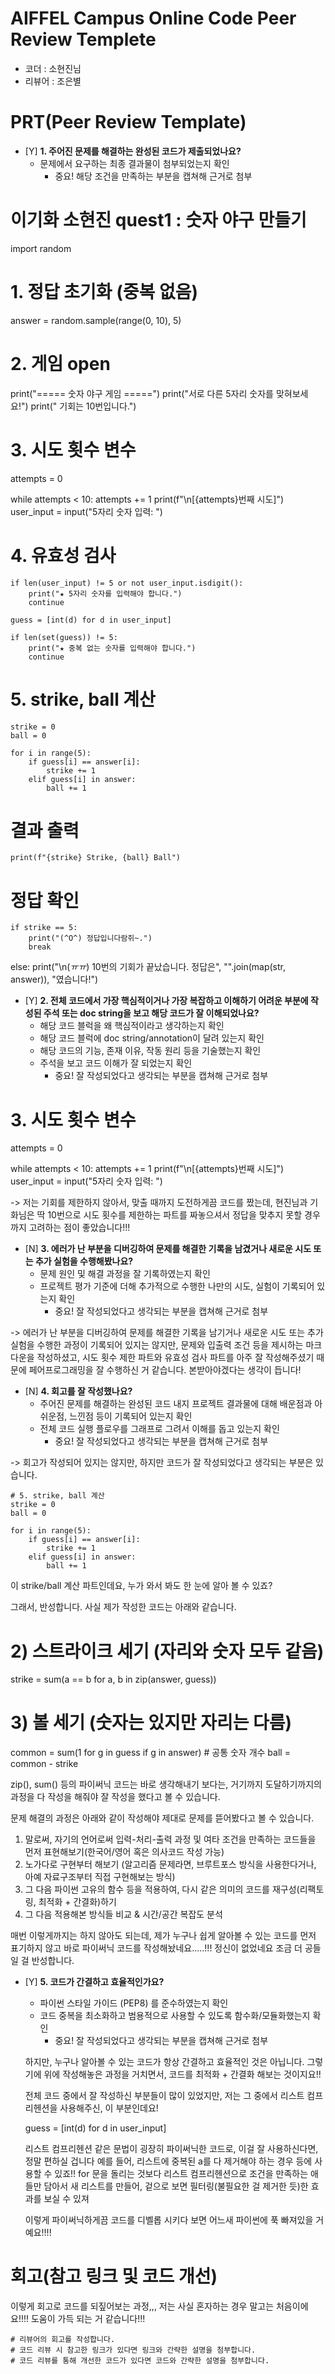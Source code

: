 # AIFFEL Campus Online Code Peer Review Templete
- 코더 : 소현진님
- 리뷰어 : 조은별

# PRT(Peer Review Template)
- [Y]  **1. 주어진 문제를 해결하는 완성된 코드가 제출되었나요?**
    - 문제에서 요구하는 최종 결과물이 첨부되었는지 확인
        - 중요! 해당 조건을 만족하는 부분을 캡쳐해 근거로 첨부

# 이기화 소현진 quest1 : 숫자 야구 만들기
import random

# 1. 정답 초기화 (중복 없음)
answer = random.sample(range(0, 10), 5)

# 2. 게임 open
print("===== 숫자 야구 게임 =====")
print("서로 다른 5자리 숫자를 맞혀보세요!")
print(" 기회는 10번입니다.")

# 3. 시도 횟수 변수
attempts = 0

while attempts < 10:
    attempts += 1
    print(f"\n[{attempts}번째 시도]")
    user_input = input("5자리 숫자 입력: ")

# 4. 유효성 검사
    if len(user_input) != 5 or not user_input.isdigit():
        print("★ 5자리 숫자를 입력해야 합니다.")
        continue

    guess = [int(d) for d in user_input]

    if len(set(guess)) != 5:
        print("★ 중복 없는 숫자를 입력해야 합니다.")
        continue

# 5. strike, ball 계산
    strike = 0
    ball = 0

    for i in range(5):
        if guess[i] == answer[i]:
            strike += 1
        elif guess[i] in answer:
            ball += 1

# 결과 출력
    print(f"{strike} Strike, {ball} Ball")

# 정답 확인
    if strike == 5:
        print("(^O^) 정답입니다람쥐~.")
        break
else:
    print("\n(_ㅠㅠ_)  10번의 기회가 끝났습니다. 정답은", "".join(map(str, answer)), "였습니다!")


- [Y]  **2. 전체 코드에서 가장 핵심적이거나 가장 복잡하고 이해하기 어려운 부분에 작성된 
주석 또는 doc string을 보고 해당 코드가 잘 이해되었나요?**
    - 해당 코드 블럭을 왜 핵심적이라고 생각하는지 확인
    - 해당 코드 블럭에 doc string/annotation이 달려 있는지 확인
    - 해당 코드의 기능, 존재 이유, 작동 원리 등을 기술했는지 확인
    - 주석을 보고 코드 이해가 잘 되었는지 확인
        - 중요! 잘 작성되었다고 생각되는 부분을 캡쳐해 근거로 첨부
        
# 3. 시도 횟수 변수
attempts = 0

while attempts < 10:
    attempts += 1
    print(f"\n[{attempts}번째 시도]")
    user_input = input("5자리 숫자 입력: ")

-> 저는 기회를 제한하지 않아서, 맞출 때까지 도전하게끔 코드를 짰는데,
    현진님과 기화님은 딱 10번으로 시도 횟수를 제한하는 파트를 짜놓으셔서
    정답을 맞추지 못할 경우까지 고려하는 점이 좋았습니다!!!

- [N]  **3. 에러가 난 부분을 디버깅하여 문제를 해결한 기록을 남겼거나
새로운 시도 또는 추가 실험을 수행해봤나요?**
    - 문제 원인 및 해결 과정을 잘 기록하였는지 확인
    - 프로젝트 평가 기준에 더해 추가적으로 수행한 나만의 시도, 
    실험이 기록되어 있는지 확인
        - 중요! 잘 작성되었다고 생각되는 부분을 캡쳐해 근거로 첨부

-> 에러가 난 부분을 디버깅하여 문제를 해결한 기록을 남기거나
    새로운 시도 또는 추가 실험을 수행한 과정이 기록되어 있지는 않지만,
    문제와 입출력 조건 등을 제시하는 마크다운을 작성하셨고, 
    시도 횟수 제한 파트와 유효성 검사 파트를 아주 잘 작성해주셨기 때문에
    페어프로그래밍을 잘 수행하신 거 같습니다. 본받아야겠다는 생각이 듭니다!

- [N]  **4. 회고를 잘 작성했나요?**
    - 주어진 문제를 해결하는 완성된 코드 내지 프로젝트 결과물에 대해
    배운점과 아쉬운점, 느낀점 등이 기록되어 있는지 확인
    - 전체 코드 실행 플로우를 그래프로 그려서 이해를 돕고 있는지 확인
        - 중요! 잘 작성되었다고 생각되는 부분을 캡쳐해 근거로 첨부

-> 회고가 작성되어 있지는 않지만, 하지만 코드가 잘 작성되었다고 생각되는 부분은 있습니다.
    
    # 5. strike, ball 계산
    strike = 0
    ball = 0

    for i in range(5):
        if guess[i] == answer[i]:
            strike += 1
        elif guess[i] in answer:
            ball += 1
        
   이 strike/ball 계산 파트인데요, 누가 와서 봐도 한 눈에 알아 볼 수 있죠?

   그래서, 반성합니다. 사실 제가 작성한 코드는 아래와 같습니다.

   # 2) 스트라이크 세기 (자리와 숫자 모두 같음) 
   strike = sum(a == b for a, b in zip(answer, guess)) 

   # 3) 볼 세기 (숫자는 있지만 자리는 다름) 
   common = sum(1 for g in guess if g in answer) # 공통 숫자 개수 
   ball = common - strike  

   zip(), sum() 등의 파이써닉 코드는 바로 생각해내기 보다는, 
   거기까지 도달하기까지의 과정을 다 작성을 해줘야 잘 작성을 했다고 볼 수 있습니다.

   문제 해결의 과정은 아래와 같이 작성해야 제대로 문제를 뜯어봤다고 볼 수 있습니다.
   1. 말로써, 자기의 언어로써 입력-처리-출력 과정 및 여타 조건을 만족하는 코드들을  
      먼저 표현해보기(한국어/영어 혹은 의사코드 작성 가능)
   2. 노가다로 구현부터 해보기
      (알고리즘 문제라면, 브루트포스 방식을 사용한다거나, 아예 자료구조부터 직접 구현해보는 방식)
   3. 그 다음 파이썬 고유의 함수 등을 적용하여, 
      다시 같은 의미의 코드를 재구성(리팩토링, 최적화 + 간결화)하기
   4. 그 다음 적용해본 방식들 비교 & 시간/공간 복잡도 분석

   매번 이렇게까지는 하지 않아도 되는데, 제가 누구나 쉽게 알아볼 수 있는 코드를 먼저 표기하지 않고
   바로 파이써닉 코드를 작성해놨네요.....!!! 정신이 없었네요 조금 더 공들일 걸 반성합니다.

- [Y]  **5. 코드가 간결하고 효율적인가요?**
    - 파이썬 스타일 가이드 (PEP8) 를 준수하였는지 확인
    - 코드 중복을 최소화하고 범용적으로 사용할 수 있도록 함수화/모듈화했는지 확인
        - 중요! 잘 작성되었다고 생각되는 부분을 캡쳐해 근거로 첨부

  하지만, 누구나 알아볼 수 있는 코드가 항상 간결하고 효율적인 것은 아닙니다.
  그렇기에 위에 작성해놓은 과정을 거치면서, 코드를 최적화 + 간결화 해보는 것이지요!!
  
  전체 코드 중에서 잘 작성하신 부분들이 많이 있었지만, 
  저는 그 중에서 리스트 컴프리헨션을 사용해주신, 이 부분인데요!
  
  guess = [int(d) for d in user_input]

  리스트 컴프리헨션 같은 문법이 굉장히 파이써닉한 코드로,
  이걸 잘 사용하신다면, 정말 편하실 겁니다
  예를 들어, 리스트에 중복된 a를 다 제거해야 하는 경우 등에 사용할 수 있죠!!
  for 문을 돌리는 것보다 리스트 컴프리헨션으로 조건을 만족하는 애들만 담아서 새 리스트를 만들어,
  겉으로 보면 필터링(불필요한 걸 제거한 듯)한 효과를 보실 수 있져

  이렇게 파이써닉하게끔 코드를 디벨롭 시키다 보면 어느새 파이썬에 푹 빠져있을 거예요!!!!

# 회고(참고 링크 및 코드 개선)
   이렇게 회고로 코드를 되짚어보는 과정,,, 저는 사실 혼자하는 경우 말고는 처음이에요!!!!
   도움이 가득 되는 거 같습니다!!!

```
# 리뷰어의 회고를 작성합니다.
# 코드 리뷰 시 참고한 링크가 있다면 링크와 간략한 설명을 첨부합니다.
# 코드 리뷰를 통해 개선한 코드가 있다면 코드와 간략한 설명을 첨부합니다.
```